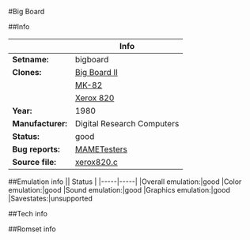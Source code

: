 #Big Board

##Info

||Info|
|-----|-----|
|**Setname:**|bigboard
|**Clones:**|[Big Board II](bigbord2.md)
||[MK-82](mk82.md)
||[Xerox 820](x820.md)
|**Year:**|1980
|**Manufacturer:**|Digital Research Computers
|**Status:**|good
|**Bug reports:**|[MAMETesters](http://mametesters.org/view_all_set.php?type=1&temporary=y&search=xerox820.c)
|**Source file:**|[xerox820.c](https://github.com/mamedev/mame/blob/master/src/mess/drivers/xerox820.c)

##Emulation info
|| Status |
|-----|-----|
|Overall emulation:|good
|Color emulation:|good
|Sound emulation:|good
|Graphics emulation:|good
|Savestates:|unsupported

##Tech info

##Romset info

<!--- START OF EDITED COMMENT DO NOT TOUCH TEXT ABOVE-->
